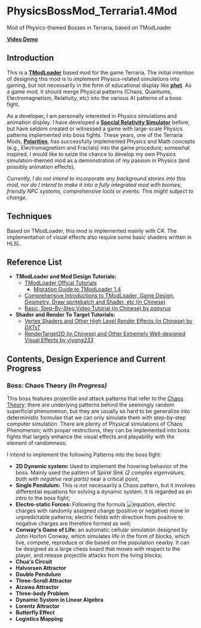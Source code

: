 ﻿# PhysicsBossMod_Terraria1.4Mod
Mod of Physics-themed Bosses in Terraria, based on TModLoader

**[Video Demo](https://www.bilibili.com/video/BV1E3411u7xR/)**

## Introduction
This is a **[TModLoader](https://github.com/tModLoader/tModLoader)** based mod for the game Terraria. 
The initial intention of designing this mod is to implement Physics-related simulations into gaming, 
but not necessarily in the form of educational display like **[phet](https://phet.colorado.edu/)**. 
As a game mod, it should merge Physical patterns (Chaos, Quantums, Electromagnetism, Relativity, etc) into 
the various AI patterns of a boss fight.  
 
As a developer, I am personally interested in Physics simulations and animation display. 
I have developed a **[Special Relativity Simulator](https://github.com/Drycargo/SpecialRelativitySimulator-JAVA)** 
before, but have seldom created or witnessed a game with large-scale Physics patterns implemented into boss fights. 
These years, one of the Terraria Mods, **[Polarities](https://terrariamods.fandom.com/wiki/Polarities_Mod)**, has 
successfully implemented Physics and Math concepts (e.g., Electromagnetism and Fractals) into the game procedure; somewhat
inspired, I would like to seize the chance to develop my own Physics simulation-themed mod as a demonstration of my 
passion in Physics (and possibly animation effects).  
 
*Currently, I do not intend to incorporate any background stories into this mod, nor do I intend to make it into a 
fully integrated mod with biomes, friendly NPC systems, comprehensive loots or events. This might subject to change.*

## Techniques
Based on TModLoader, this mod is implemented mainly with C#. The implementation of visual effects also require some basic 
shaders written in HLSL.

## Reference List
- **TModLoader and Mod Design Tutorials:**
	- [TModLoader Offical Tutorials](https://github.com/tModLoader/tModLoader/wiki/tModLoader-guide-for-developers)
		- [Migration Guide to TModLoader 1.4](https://github.com/tModLoader/tModLoader/wiki/Update-Migration-Guide)
	- [Comprehensive Introductions to TModLoader, Game Design, Geometry, Draw spritebatch and Shader, etc (in Chinese)](https://fs49.org/)
	- [Basic, Step-By-Step Video Tutorial (in Chinese) by *papyrus*](https://space.bilibili.com/325032498/channel/collectiondetail?sid=48308)
- **Shader and Render To Target Tutorials:**
	- [Vertex Shaders and Other High Level Render Effects (in Chinese) by *DXTsT*](https://space.bilibili.com/38386290)
	- [RenderTarget2D (in Chinese) and Other Extremely Well-designed Visual Effects by *yiyang233*](https://space.bilibili.com/24132024)

## Contents, Design Experience and Current Progress
### Boss: Chaos Theory *(In Progress)*
This boss features projectile and attack patterns that refer to the [Chaos Theory](https://en.wikipedia.org/wiki/Chaos_theory): 
there are underlying patterns behind the seemingly random superficial phenomenon, but they are usually so hard to be generalize into 
deterministic formulae that we can only simulate them with step-by-step computer simulation. There are plenty of Physical simulations 
of Chaos Phenomenon; with proper restrictions, they can be implemented into boss fights that largely enhance the visual effects and 
playability with the element of randomness.  
 
I intend to implement the following Patterns into the boss fight:
- **2D Dynamic system:** Used to implement the hovering behavior of the boss. Mainly used the pattern of *Spiral Sink (2 complex eigenvalues, both with negative real parts)* 
near a critical point;
- **Single Pendulum:** This is not necessarily a Chaos pattern, but it involves differential equations for solving a dynamic system. It is 
regarded as an intro to the boss fight;
- **Electro-static Forces:** Following the formula ![equation](https://latex.codecogs.com/svg.image?F&space;=&space;k\frac{Q_1Q_2}{r^2}), electric 
charges with randomly assigned charge (positive or negative) move in unpredictable patterns; electric fields with direction from positive to negative charges 
are therefore formed as well;
- **Conway's Game of Life:** an automatic cellular simulation designed by John Horton Conway, which simulates life in the form of blocks, which live, compete, reproduce 
or die based on the population nearby. It can be designed as a large chess board that moves with respect to the player, and release projectile attacks from the living blocks;
- **Chua's Circuit**
- **Halvorsen Attractor**
- **Double Pendulum**
- **Three-Scroll Attractor**
- **Aizawa Attractor**
- **Three-body Problem**
- **Dynamic System in Linear Algebra**
- **Lorentz Attractor**
- **Butterfly Effect**
- **Logistics Mapping**